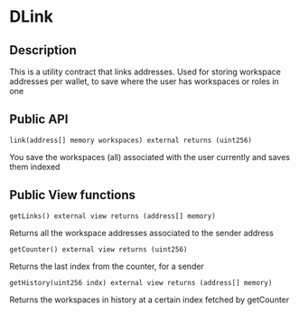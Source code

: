 # DLink

## Description

This is a utility contract that links addresses.
Used for storing workspace addresses per wallet, to save where the user has workspaces or roles in one

## Public API

`link(address[] memory workspaces) external returns (uint256)`

You save the workspaces (all) associated with the user currently and saves them indexed


## Public View functions
`getLinks() external view returns (address[] memory)`

Returns all the workspace addresses associated to the sender address

`getCounter() external view returns (uint256)`

Returns the last index from the counter, for a sender

`getHistory(uint256 indx) external view returns (address[] memory)`

Returns the workspaces in history at a certain index fetched by getCounter
